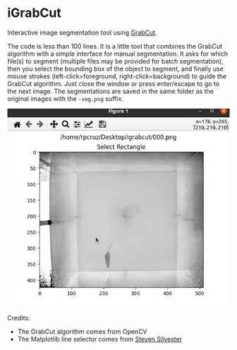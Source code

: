 # iGrabCut
Interactive image segmentation tool using [GrabCut](https://docs.opencv.org/master/d8/d83/tutorial_py_grabcut.html).

The code is less than 100 lines. It is a little tool that combines the GrabCut algorithm with a simple interface for manual segmentation. It asks for which file(s) to segment (multiple files may be provided for batch segmentation), then you select the bounding box of the object to segment, and finally use mouse strokes (left-click=foreground, right-click=background) to guide the GrabCut algorithm. Just close the window or press enter/escape to go to the next image. The segmentations are saved in the same folder as the original images with the `-seg.png` suffix.

![Animated screenshot](screenshot.gif)

Credits:
* The GrabCut algorithm comes from OpenCV
* The Matplotlib line selector comes from [Steven Silvester](https://gist.github.com/blink1073)
